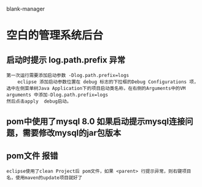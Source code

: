 blank-manager

# 空白的管理系统后台

## 启动时提示 log.path.prefix 异常

	第一次运行需要添加启动参数 -Dlog.path.prefix=logs
		eclipse 添加启动参数位置在 debug 标志的下拉框的Debug Configurations 项，选中左侧菜单树Java Application下的项目启动类名称，在右侧的Arguments中的VM arguments 中添加-Dlog.path.prefix=logs 
	然后点击apply  debug启动。

## pom中使用了mysql 8.0  如果启动提示mysql连接问题，需要修改mysql的jar包版本

## pom文件 <parent> 报错
	
	eclipse使用了clean Project后 pom文件，如果 <parent> 行提示异常，则右键项目名，使用maven的update项目就好了

